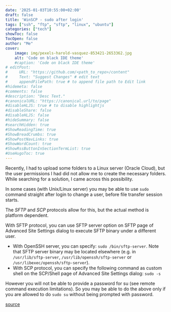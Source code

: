 ```yaml
---
date: '2025-01-03T10:55:00+02:00'
draft: false
title: 'WinSCP - sudo after login'
tags: ["ssh", "ftp", "sftp", "linux", "ubuntu"]
categories: ["tech"]
showToc: false
TocOpen: false
author: "Me"
cover:
    image: img/pexels-harold-vasquez-853421-2653362.jpg
    alt: 'Code on black IDE theme'
    #caption: 'Code on black IDE theme'
# editPost:
#     URL: "https://github.com/<path_to_repo>/content"
#     Text: "Suggest Changes" # edit text
#     appendFilePath: true # to append file path to Edit link
#hidemeta: false
#comments: false
#description: "Desc Text."
#canonicalURL: "https://canonical.url/to/page"
#disableHLJS: true # to disable highlightjs
#disableShare: false
#disableHLJS: false
#hideSummary: false
#searchHidden: true
#ShowReadingTime: true
#ShowBreadCrumbs: true
#ShowPostNavLinks: true
#ShowWordCount: true
#ShowRssButtonInSectionTermList: true
#UseHugoToc: true
---
```


Recently, I had to upload some folders to a Linux server (Oracle Cloud), but the user permissions I had did not allow me to create the necessary folders. While searching for a solution, I came across this possibility.

In some cases (with Unix/Linux server) you may be able to use `sudo` command straight after login to change a user, before file transfer session starts. 

The *SFTP* and *SCP* protocols allow for this, but the actual method is platform dependent.

With SFTP protocol, you can use SFTP server option on SFTP page of Advanced Site Settings dialog to execute SFTP binary under a different user. 
- With OpenSSH server, you can specify: `sudo /bin/sftp-server`. Note that SFTP server binary may be located elsewhere (e.g. in `/usr/lib/sftp-server`, `/usr/lib/openssh/sftp-server` or `/usr/libexec/openssh/sftp-server`).
- With SCP protocol, you can specify the following command as custom shell on the SCP/Shell page of Advanced Site Settings dialog: `sudo -s`

However you will not be able to provide a password for su (see remote command execution limitations). So you may be able to do the above only if you are allowed to do `sudo su` without being prompted with password.

[source](https://winscp.net/eng/docs/faq_su)